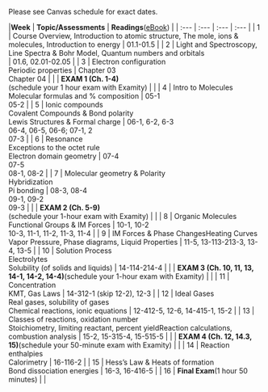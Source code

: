 Please see Canvas schedule for exact dates.

|**Week** | **Topic/Assessments** | **Readings**\([eBook](https://genchem.science.psu.edu/offering/18/news-and-updates)\) |
| :--- | :--- | :--- | :--- |
| 1 | Course Overview, Introduction to atomic structure, The mole, ions & molecules, Introduction to energy | 01.1-01.5 |
| 2 | Light and Spectroscopy, Line Spectra & Bohr Model, Quantum numbers and orbitals<br> | 01.6, 02.01-02.05 |
| 3 | Electron configuration<br>Periodic properties | Chapter 03<br>Chapter 04 |
|  | **EXAM 1 \(Ch. 1-4\)**<br>\(schedule your 1 hour exam with Examity\) | |
| 4 | Intro to Molecules<br>Molecular formulas and % composition | 05-1<br>05-2 |
| 5 | Ionic compounds<br>Covalent Compounds & Bond polarity<br>Lewis Structures & Formal charge | 06-1, 6-2, 6-3<br>06-4, 06-5, 06-6; 07-1, 2<br>07-3 |
| 6 | Resonance<br>Exceptions to the octet rule<br>Electron domain geometry | 07-4<br>07-5<br>08-1, 08-2 |
| 7 | Molecular geometry & Polarity<br>Hybridization<br>Pi bonding | 08-3, 08-4<br>09-1, 09-2<br>09-3 |
|  | **EXAM 2 \(Ch. 5-9\)**<br>\(schedule your 1-hour exam with Examity\) | |
| 8 | Organic Molecules<br>Functional Groups & IM Forces | 10-1, 10-2<br>10-3, 11-1, 11-2, 11-3, 11-4 |
| 9 | IM Forces & Phase ChangesHeating Curves<br>Vapor Pressure, Phase diagrams, Liquid Properties | 11-5, 13-113-213-3, 13-4, 13-5 |
| 10 | Solution Process<br>Electrolytes<br>Solubility \(of solids and liquids\) | 14-114-214-4 |
|  | **EXAM 3 \(Ch. 10, 11, 13, 14-1, 14-2, 14-4\)**\(schedule your 1-hour exam with Examity\) | |
| 11 | Concentration<br>KMT, Gas Laws | 14-312-1 \(skip 12-2\), 12-3 |
| 12 | Ideal Gases<br>Real gases, solubility of gases<br>Chemical reactions, ionic equations | 12-412-5, 12-6, 14-415-1, 15-2 |
| 13 | Classes of reactions, oxidation number<br>Stoichiometry, limiting reactant, percent yieldReaction calculations, combustion analysis | 15-2, 15-315-4, 15-515-5 |
|  | **EXAM 4 \(Ch. 12, 14.3, 15\)**\(schedule your 50-minute exam with Examity\) | |
| 14 | Reaction enthalpies<br>Calorimetry | 16-116-2 |
| 15 | Hess’s Law & Heats of formation<br>Bond dissociation energies | 16-3, 16-416-5 |
| 16 | **Final Exam**\(1 hour 50 minutes\) |  |  



